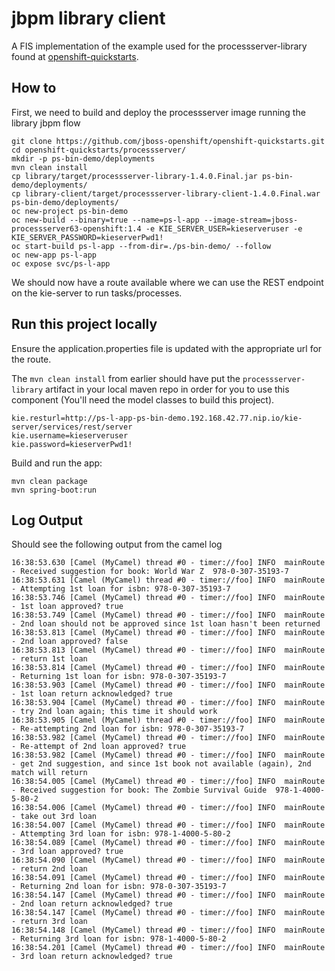 # jbpm library client

A FIS implementation of the example used for the processserver-library found at [openshift-quickstarts](https://github.com/jboss-openshift/openshift-quickstarts.git).


## How to

First, we need to build and deploy the processserver image running the library jbpm flow

```text
git clone https://github.com/jboss-openshift/openshift-quickstarts.git
cd openshift-quickstarts/processserver/
mkdir -p ps-bin-demo/deployments
mvn clean install
cp library/target/processserver-library-1.4.0.Final.jar ps-bin-demo/deployments/
cp library-client/target/processserver-library-client-1.4.0.Final.war ps-bin-demo/deployments/
oc new-project ps-bin-demo
oc new-build --binary=true --name=ps-l-app --image-stream=jboss-processserver63-openshift:1.4 -e KIE_SERVER_USER=kieserveruser -e KIE_SERVER_PASSWORD=kieserverPwd1!
oc start-build ps-l-app --from-dir=./ps-bin-demo/ --follow
oc new-app ps-l-app
oc expose svc/ps-l-app
```

We should now have a route available where we can use the REST endpoint on the kie-server to run tasks/processes.

## Run this project locally

Ensure the application.properties file is updated with the appropriate url for the route.

The `mvn clean install` from earlier should have put the `processserver-library` artifact in your local maven repo in order
for you to use this component (You'll need the model classes to build this project).

```text
kie.resturl=http://ps-l-app-ps-bin-demo.192.168.42.77.nip.io/kie-server/services/rest/server
kie.username=kieserveruser
kie.password=kieserverPwd1!
```

Build and run the app:

```text
mvn clean package
mvn spring-boot:run

```

## Log Output

Should see the following output from the camel log

```text
16:38:53.630 [Camel (MyCamel) thread #0 - timer://foo] INFO  mainRoute - Received suggestion for book: World War Z  978-0-307-35193-7
16:38:53.631 [Camel (MyCamel) thread #0 - timer://foo] INFO  mainRoute - Attempting 1st loan for isbn: 978-0-307-35193-7
16:38:53.746 [Camel (MyCamel) thread #0 - timer://foo] INFO  mainRoute - 1st loan approved? true
16:38:53.749 [Camel (MyCamel) thread #0 - timer://foo] INFO  mainRoute - 2nd loan should not be approved since 1st loan hasn't been returned
16:38:53.813 [Camel (MyCamel) thread #0 - timer://foo] INFO  mainRoute - 2nd loan approved? false
16:38:53.813 [Camel (MyCamel) thread #0 - timer://foo] INFO  mainRoute - return 1st loan
16:38:53.814 [Camel (MyCamel) thread #0 - timer://foo] INFO  mainRoute - Returning 1st loan for isbn: 978-0-307-35193-7
16:38:53.903 [Camel (MyCamel) thread #0 - timer://foo] INFO  mainRoute - 1st loan return acknowledged? true
16:38:53.904 [Camel (MyCamel) thread #0 - timer://foo] INFO  mainRoute - try 2nd loan again; this time it should work
16:38:53.905 [Camel (MyCamel) thread #0 - timer://foo] INFO  mainRoute - Re-attempting 2nd loan for isbn: 978-0-307-35193-7
16:38:53.982 [Camel (MyCamel) thread #0 - timer://foo] INFO  mainRoute - Re-attempt of 2nd loan approved? true
16:38:53.982 [Camel (MyCamel) thread #0 - timer://foo] INFO  mainRoute - get 2nd suggestion, and since 1st book not available (again), 2nd match will return
16:38:54.005 [Camel (MyCamel) thread #0 - timer://foo] INFO  mainRoute - Received suggestion for book: The Zombie Survival Guide  978-1-4000-5-80-2
16:38:54.006 [Camel (MyCamel) thread #0 - timer://foo] INFO  mainRoute - take out 3rd loan
16:38:54.007 [Camel (MyCamel) thread #0 - timer://foo] INFO  mainRoute - Attempting 3rd loan for isbn: 978-1-4000-5-80-2
16:38:54.089 [Camel (MyCamel) thread #0 - timer://foo] INFO  mainRoute - 3rd loan approved? true
16:38:54.090 [Camel (MyCamel) thread #0 - timer://foo] INFO  mainRoute - return 2nd loan
16:38:54.091 [Camel (MyCamel) thread #0 - timer://foo] INFO  mainRoute - Returning 2nd loan for isbn: 978-0-307-35193-7
16:38:54.147 [Camel (MyCamel) thread #0 - timer://foo] INFO  mainRoute - 2nd loan return acknowledged? true
16:38:54.147 [Camel (MyCamel) thread #0 - timer://foo] INFO  mainRoute - return 3rd loan
16:38:54.148 [Camel (MyCamel) thread #0 - timer://foo] INFO  mainRoute - Returning 3rd loan for isbn: 978-1-4000-5-80-2
16:38:54.201 [Camel (MyCamel) thread #0 - timer://foo] INFO  mainRoute - 3rd loan return acknowledged? true
```